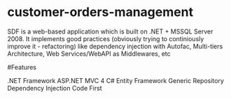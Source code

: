 # customer-orders-management
SDF is a web-based application which is built on .NET + MSSQL Server 2008. It implements good practices (obviously trying to continiously improve it - refactoring) like dependency injection with Autofac, Multi-tiers Architecture, Web Services/WebAPI as Middlewares, etc

#Features

.NET Framework ASP.NET MVC 4
C#
Entity Framework
Generic Repository
Dependency Injection
Code First

